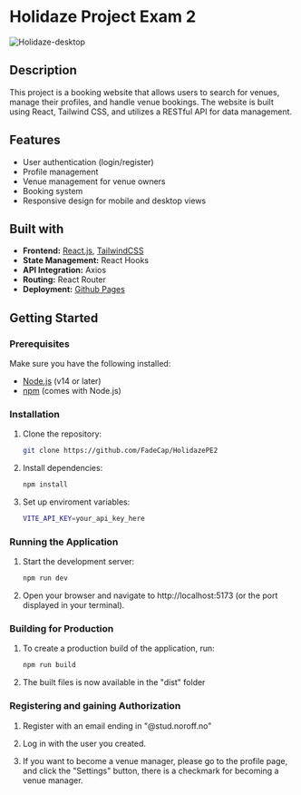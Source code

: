 # Holidaze Project Exam 2

![Holidaze-desktop](https://github.com/user-attachments/assets/d54064e2-8878-4ecb-a1d5-911dbc364341)


## Description

This project is a booking website that allows users to search for venues, manage their profiles, and handle venue bookings. The website is built using React, Tailwind CSS, and utilizes a RESTful API for data management.

## Features

- User authentication (login/register)
- Profile management
- Venue management for venue owners
- Booking system
- Responsive design for mobile and desktop views

## Built with

- **Frontend:** [React.js](https://reactjs.org), [TailwindCSS](https://tailwindcss.com/)
- **State Management:** React Hooks
- **API Integration:** Axios
- **Routing:** React Router
- **Deployment:** [Github Pages](https://pages.github.com/)

## Getting Started

### Prerequisites

Make sure you have the following installed:

- [Node.js](https://nodejs.org/en/download/) (v14 or later)
- [npm](https://www.npmjs.com/get-npm) (comes with Node.js)

### Installation

1. Clone the repository:

   ```bash
   git clone https://github.com/FadeCap/HolidazePE2

2. Install dependencies:

   ```bash
   npm install

3. Set up enviroment variables:

   ```bash
   VITE_API_KEY=your_api_key_here


### Running the Application

1. Start the development server:

   ```bash
   npm run dev

2. Open your browser and navigate to http://localhost:5173 (or the port displayed in your terminal).

### Building for Production

1. To create a production build of the application, run: 

   ```bash
   npm run build


2. The built files is now available in the "dist" folder

### Registering and gaining Authorization

1. Register with an email ending in "@stud.noroff.no"

2. Log in with the user you created. 

3. If you want to become a venue manager, please go to the profile page, and click the "Settings" button, there is a checkmark for becoming a venue manager. 
